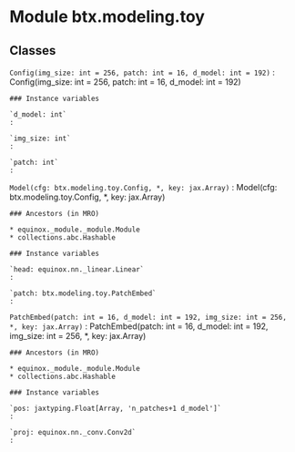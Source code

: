 Module btx.modeling.toy
=======================

Classes
-------

`Config(img_size: int = 256, patch: int = 16, d_model: int = 192)`
:   Config(img_size: int = 256, patch: int = 16, d_model: int = 192)

    ### Instance variables

    `d_model: int`
    :

    `img_size: int`
    :

    `patch: int`
    :

`Model(cfg: btx.modeling.toy.Config, *, key: jax.Array)`
:   Model(cfg: btx.modeling.toy.Config, *, key: jax.Array)

    ### Ancestors (in MRO)

    * equinox._module._module.Module
    * collections.abc.Hashable

    ### Instance variables

    `head: equinox.nn._linear.Linear`
    :

    `patch: btx.modeling.toy.PatchEmbed`
    :

`PatchEmbed(patch: int = 16, d_model: int = 192, img_size: int = 256, *, key: jax.Array)`
:   PatchEmbed(patch: int = 16, d_model: int = 192, img_size: int = 256, *, key: jax.Array)

    ### Ancestors (in MRO)

    * equinox._module._module.Module
    * collections.abc.Hashable

    ### Instance variables

    `pos: jaxtyping.Float[Array, 'n_patches+1 d_model']`
    :

    `proj: equinox.nn._conv.Conv2d`
    :